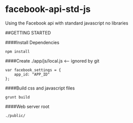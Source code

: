 facebook-api-std-js
===================

Using the Facebook api with standard javascript no libraries



##GETTING STARTED

####Install Dependencies

    npm install
    
    

####Create ./app/js/local.js  <-- ignored by git

    var facebook_settings = {
        app_id: "APP_ID"
    };
    
    
    
####Build css and javascript files

    grunt build


####Web server root

    ./public/
